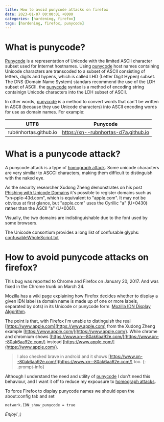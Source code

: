 ```yaml
---
title: How to avoid punycode attacks on firefox
date: 2023-01-07 00:00:01 +0000
categories: [hardening, firefox]
tags: [hardening, firefox, punycode]
---
```


# What is punycode?

[Punycode][1] is a representation of Unicode with the limited ASCII character subset used for Internet hostnames.
Using [punycode][1] host names containing Unicode characters are transcoded to a subset of ASCII consisting of letters, digits and hypens, which is called LHD (Letter Digit Hypen) subset.
The DNS (Domain Name System) standars recommend the use of the LDH subset of ASCII.
the [punycode][1] syntax is a method of encoding string containign Unicode characters into the LDH subset of ASCII.
 
In other words, [punycode][1] is a method to convert words that can't be written in ASCII (because they use Unicode characters) into ASCII encoding words for use as domain names.
For example: 

| UTF8                   | Punycode                             | 
-------------------------|--------------------------------------|
| rubénhortas.github.io  | https://xn--rubnhortas-d7a.github.io |


# What is a punycode attack?

A punycode attack is a type of [homograph attack][2].
Some unicode characters are very similiar to ASCCI characters, making them difficult to distinguish with the naked eye. 

As the security researcher Xudong Zheng demonstrates on his post [Phishing with Unicode Domains](https://www.xudongz.com/blog/2017/idn-phishing/) it's possible to register domains such as "xn–pple-43d.com", which is equivalent to "аpple.com". 
It may not be obvious at first glance, but "аpple.com" uses the Cyrillic "а" (U+0430) rather than the ASCII "a" (U+0061).
 
Visually, the two domains are indistinguishable due to the font used by some browsers.

The Unicode consortium provides a long list of confusable glyphs: [confusableWholeScript.txt](https://unicode.org/reports/tr39/data/confusablesWholeScript.txt)  

# How to avoid punycode attacks on firefox?

This bug was reported to Chrome and Firefox on January 20, 2017.
And was fixed in the Chrome trunk on March 24.

Mozilla has a wiki page explaining how Firefox decides whether to display a given IDN label (a domain name is made up of one or more labels, separated by dots) in its Unicode or punycode form: [Mozilla IDN Display Algorithm](https://wiki.mozilla.org/IDN_Display_Algorithm).

The point is that, with Firefox I'm unable to distinguish the real [https://www.apple.com](https://www.apple.com) from the Xudong Zheng example [https://www.аррӏе.com/](https://www.аррӏе.com/). While chrome and chromium shows [https://www.xn--80ak6aa92e.com/](https://www.xn--80ak6aa92e.com/) instead [https://www.аррӏе.com/](https://www.аррӏе.com/).

> I also checked brave in android and it shows [https://www.xn--80ak6aa92e.com/](https://www.xn--80ak6aa92e.com/) too.
{: .prompt-info}

Although I understand the need and utility of [punycode][1] I don't need this behaviour, and I want it off to reduce my expousure to [homograph attacks][2]. 

To force Firefox to display punycode names we should open the about:config tab and set

```
network.IDN_show_punycode = true
```

[1]:https://en.wikipedia.org/wiki/Punycode
[2]:https://en.wikipedia.org/wiki/IDN_homograph_attack

*Enjoy! ;)*
